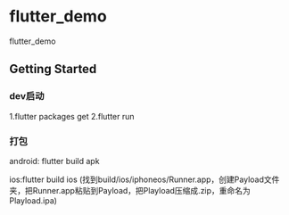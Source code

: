 # flutter_demo

flutter_demo

## Getting Started

### dev启动
1.flutter packages get
2.flutter run

### 打包
android: flutter build apk

ios:flutter build ios (找到build/ios/iphoneos/Runner.app，创建Payload文件夹，把Runner.app粘贴到Payload，把Playload压缩成.zip，重命名为Playload.ipa)
